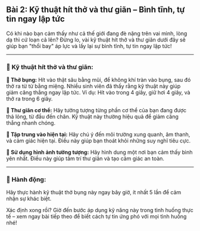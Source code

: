 ## Bài 2: Kỹ thuật hít thở và thư giãn – Bình tĩnh, tự tin ngay lập tức

Có khi nào bạn cảm thấy như cả thế giới đang đè nặng trên vai mình, lòng dạ thì cứ loạn cả lên? Đừng lo, vài kỹ thuật hít thở và thư giãn dưới đây sẽ giúp bạn "thổi bay" áp lực và lấy lại sự bình tĩnh, tự tin ngay lập tức!

---

### 📌 Kỹ thuật hít thở và thư giãn:

**🔹 Thở bụng:**
Hít vào thật sâu bằng mũi, để không khí tràn vào bụng, sau đó thở ra từ từ bằng miệng. Nhiều sinh viên đã thấy rằng kỹ thuật này giúp giảm căng thẳng ngay lập tức. Ví dụ: Hít vào trong 4 giây, giữ hơi 4 giây, và thở ra trong 6 giây.

**🔹 Thư giãn cơ thể:**
Hãy tưởng tượng từng phần cơ thể của bạn đang được thả lỏng, từ đầu đến chân. Kỹ thuật này thường hiệu quả để giảm căng thẳng nhanh chóng.

**🔹 Tập trung vào hiện tại:**
Hãy chú ý đến môi trường xung quanh, âm thanh, và cảm giác hiện tại. Điều này giúp bạn thoát khỏi những suy nghĩ tiêu cực.

**🔹 Sử dụng hình ảnh tưởng tượng:**
Hãy hình dung một nơi bạn cảm thấy bình yên nhất. Điều này giúp tâm trí thư giãn và tạo cảm giác an toàn.

---

### 🚀 Hành động:

Hãy thực hành kỹ thuật thở bụng này ngay bây giờ, ít nhất 5 lần để cảm nhận sự khác biệt.

Xác định xong rồi? Giờ đến bước áp dụng kỹ năng này trong tình huống thực tế – xem ngay bài tiếp theo để biết cách tự tin ứng phó với mọi tình huống nhé!